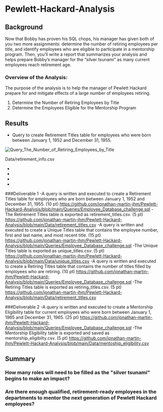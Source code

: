 # Pewlett-Hackard-Analysis

## Background
Now that Bobby has proven his SQL chops, his manager has given both of you two more assignments: determine the number of retiring employees per title, and identify employees who are eligible to participate in a mentorship program. Then, you’ll write a report that summarizes your analysis and helps prepare Bobby’s manager for the “silver tsunami” as many current employees reach retirement age.

### Overview of the Analysis:
The purpose of the analysis is to help the manager of Pewlett Hackard prepare for and mitigate effects of a large number of employees retiring.

1) Determine the Number of Retiring Employees by Title
2) Determine the Employees Eligible for the Mentorship Program

## Results
- Query to create Retirement Titles table for employees who were born between January 1, 1952 and December 31, 1955.

![Query_The_Number_of_Retiring_Employees_by_Title](https://user-images.githubusercontent.com/111193280/194782221-867fe336-4abe-4489-807f-627b6b1d01d5.png)

Data/retirement_info.csv

- 
-
-
-

###Deliverable 1
-A query is written and executed to create a Retirement Titles table for employees who are born between January 1, 1952 and December 31, 1955. (10 pt) https://github.com/jonathan-martin-jhm/Pewlett-Hackard-Analysis/blob/main/Queries/Employee_Database_challenge.sql
-The Retirement Titles table is exported as retirement_titles.csv. (5 pt) https://github.com/jonathan-martin-jhm/Pewlett-Hackard-Analysis/blob/main/Data/retirement_titles.csv
-A query is written and executed to create a Unique Titles table that contains the employee number, first and last name, and most recent title. (15 pt) https://github.com/jonathan-martin-jhm/Pewlett-Hackard-Analysis/blob/main/Queries/Employee_Database_challenge.sql
-The Unique Titles table is exported as unique_titles.csv. (5 pt) https://github.com/jonathan-martin-jhm/Pewlett-Hackard-Analysis/blob/main/Data/unique_titles.csv
-A query is written and executed to create a Retiring Titles table that contains the number of titles filled by employees who are retiring. (10 pt) https://github.com/jonathan-martin-jhm/Pewlett-Hackard-Analysis/blob/main/Queries/Employee_Database_challenge.sql
-The Retiring Titles table is exported as retiring_titles.csv. (5 pt) https://github.com/jonathan-martin-jhm/Pewlett-Hackard-Analysis/blob/main/Data/retirement_titles.csv

###Deliverable 2
-A query is written and executed to create a Mentorship Eligibility table for current employees who were born between January 1, 1965 and December 31, 1965. (25 pt) https://github.com/jonathan-martin-jhm/Pewlett-Hackard-Analysis/blob/main/Queries/Employee_Database_challenge.sql
-The Mentorship Eligibility table is exported and saved as mentorship_eligibilty.csv. (5 pt) https://github.com/jonathan-martin-jhm/Pewlett-Hackard-Analysis/blob/main/Data/mentoship_eligibility.csv
## Summary
### How many roles will need to be filled as the "silver tsunami" begins to make an impact?

### Are there enough qualified, retirement-ready employees in the departments to mentor the next generation of Pewlett Hackard employees?
